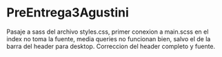 # PreEntrega3Agustini
Pasaje a sass del archivo styles.css, primer conexion a main.scss en el index no toma la fuente, media queries no funcionan bien, salvo el de la barra del header para desktop.
Correccion del header completo y fuente.